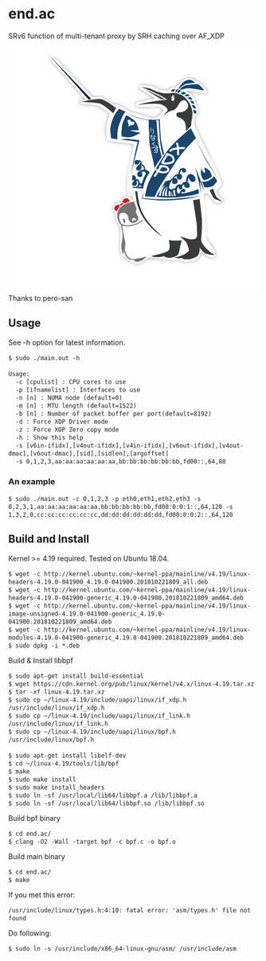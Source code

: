 # end.ac
SRv6 function of multi-tenant proxy by SRH caching over AF_XDP

![XDP penguin](img/linapen.png "XDP penguin")
Thanks to pero-san

## Usage
See -h option for latest information.
```
$ sudo ./main.out -h

Usage:
  -c [cpulist] : CPU cores to use
  -p [ifnamelist] : Interfaces to use
  -n [n] : NUMA node (default=0)
  -m [n] : MTU length (default=1522)
  -b [n] : Number of packet buffer per port(default=8192)
  -d : Force XDP Driver mode
  -z : Force XDP Zero copy mode
  -h : Show this help
  -s [v6in-ifidx],[v4out-ifidx],[v4in-ifidx],[v6out-ifidx],[v4out-dmac],[v6out-dmac],[sid],[sidlen],[argoffset]
  -s 0,1,2,3,aa:aa:aa:aa:aa:aa,bb:bb:bb:bb:bb:bb,fd00::,64,80
```

### An example
```
$ sudo ./main.out -c 0,1,2,3 -p eth0,eth1,eth2,eth3 -s 0,2,3,1,aa:aa:aa:aa:aa:aa,bb:bb:bb:bb:bb,fd00:0:0:1::,64,120 -s 1,3,2,0,cc:cc:cc:cc:cc:cc,dd:dd:dd:dd:dd:dd,fd00:0:0:2::,64,120
```

## Build and Install
Kernel >= 4.19 required. Tested on Ubuntu 18.04.
```
$ wget -c http://kernel.ubuntu.com/~kernel-ppa/mainline/v4.19/linux-headers-4.19.0-041900_4.19.0-041900.201810221809_all.deb
$ wget -c http://kernel.ubuntu.com/~kernel-ppa/mainline/v4.19/linux-headers-4.19.0-041900-generic_4.19.0-041900.201810221809_amd64.deb
$ wget -c http://kernel.ubuntu.com/~kernel-ppa/mainline/v4.19/linux-image-unsigned-4.19.0-041900-generic_4.19.0-041900.201810221809_amd64.deb
$ wget -c http://kernel.ubuntu.com/~kernel-ppa/mainline/v4.19/linux-modules-4.19.0-041900-generic_4.19.0-041900.201810221809_amd64.deb
$ sudo dpkg -i *.deb
```

Build & Install libbpf
```
$ sudo apt-get install build-essential
$ wget https://cdn.kernel.org/pub/linux/kernel/v4.x/linux-4.19.tar.xz
$ tar -xf linux-4.19.tar.xz
$ sudo cp ~/linux-4.19/include/uapi/linux/if_xdp.h /usr/include/linux/if_xdp.h
$ sudo cp ~/linux-4.19/include/uapi/linux/if_link.h /usr/include/linux/if_link.h
$ sudo cp ~/linux-4.19/include/uapi/linux/bpf.h  /usr/include/linux/bpf.h

$ sudo apt-get install libelf-dev
$ cd ~/linux-4.19/tools/lib/bpf
$ make
$ sudo make install
$ sudo make install_headers
$ sudo ln -sf /usr/local/lib64/libbpf.a /lib/libbpf.a
$ sudo ln -sf /usr/local/lib64/libbpf.so /lib/libbpf.so
```

Build bpf binary
```
$ cd end.ac/
$ clang -O2 -Wall -target bpf -c bpf.c -o bpf.o
```

Build main binary
```
$ cd end.ac/
$ make
```

If you met this error:
```
/usr/include/linux/types.h:4:10: fatal error: 'asm/types.h' file not found
```

Do following:
```
$ sudo ln -s /usr/include/x86_64-linux-gnu/asm/ /usr/include/asm
```
